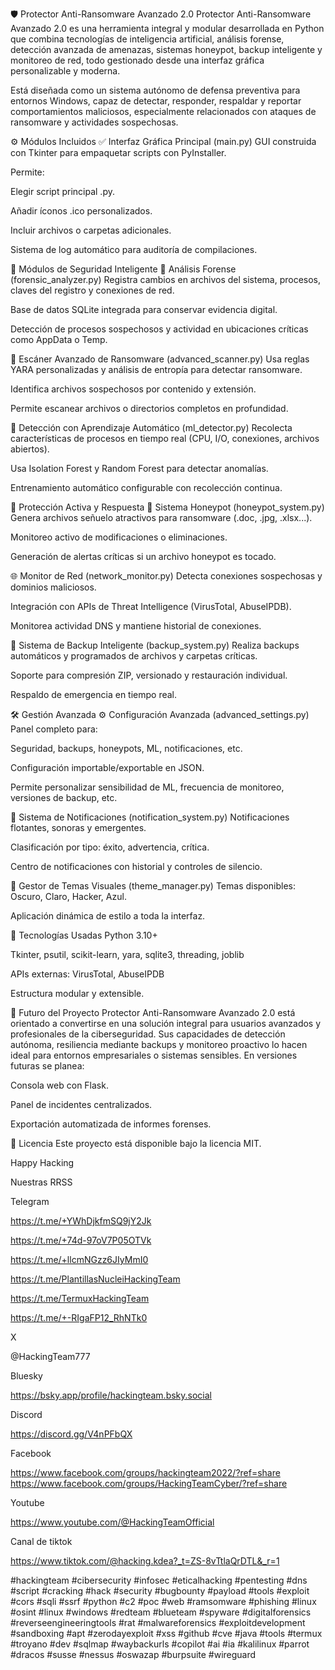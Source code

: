 🛡 Protector Anti-Ransomware Avanzado 2.0
Protector Anti-Ransomware Avanzado 2.0 es una herramienta integral y modular desarrollada en Python que combina tecnologías de inteligencia artificial, análisis forense, detección avanzada de amenazas, sistemas honeypot, backup inteligente y monitoreo de red, todo gestionado desde una interfaz gráfica personalizable y moderna.

Está diseñada como un sistema autónomo de defensa preventiva para entornos Windows, capaz de detectar, responder, respaldar y reportar comportamientos maliciosos, especialmente relacionados con ataques de ransomware y actividades sospechosas.

⚙️ Módulos Incluidos
✅ Interfaz Gráfica Principal (main.py)
GUI construida con Tkinter para empaquetar scripts con PyInstaller.

Permite:

Elegir script principal .py.

Añadir íconos .ico personalizados.

Incluir archivos o carpetas adicionales.

Sistema de log automático para auditoría de compilaciones.

🧠 Módulos de Seguridad Inteligente
🔬 Análisis Forense (forensic_analyzer.py)
Registra cambios en archivos del sistema, procesos, claves del registro y conexiones de red.

Base de datos SQLite integrada para conservar evidencia digital.

Detección de procesos sospechosos y actividad en ubicaciones críticas como AppData o Temp.

🧪 Escáner Avanzado de Ransomware (advanced_scanner.py)
Usa reglas YARA personalizadas y análisis de entropía para detectar ransomware.

Identifica archivos sospechosos por contenido y extensión.

Permite escanear archivos o directorios completos en profundidad.

🤖 Detección con Aprendizaje Automático (ml_detector.py)
Recolecta características de procesos en tiempo real (CPU, I/O, conexiones, archivos abiertos).

Usa Isolation Forest y Random Forest para detectar anomalías.

Entrenamiento automático configurable con recolección continua.

🔐 Protección Activa y Respuesta
🍯 Sistema Honeypot (honeypot_system.py)
Genera archivos señuelo atractivos para ransomware (.doc, .jpg, .xlsx...).

Monitoreo activo de modificaciones o eliminaciones.

Generación de alertas críticas si un archivo honeypot es tocado.

🌐 Monitor de Red (network_monitor.py)
Detecta conexiones sospechosas y dominios maliciosos.

Integración con APIs de Threat Intelligence (VirusTotal, AbuseIPDB).

Monitorea actividad DNS y mantiene historial de conexiones.

💾 Sistema de Backup Inteligente (backup_system.py)
Realiza backups automáticos y programados de archivos y carpetas críticas.

Soporte para compresión ZIP, versionado y restauración individual.

Respaldo de emergencia en tiempo real.

🛠 Gestión Avanzada
⚙️ Configuración Avanzada (advanced_settings.py)
Panel completo para:

Seguridad, backups, honeypots, ML, notificaciones, etc.

Configuración importable/exportable en JSON.

Permite personalizar sensibilidad de ML, frecuencia de monitoreo, versiones de backup, etc.

🔔 Sistema de Notificaciones (notification_system.py)
Notificaciones flotantes, sonoras y emergentes.

Clasificación por tipo: éxito, advertencia, crítica.

Centro de notificaciones con historial y controles de silencio.

🎨 Gestor de Temas Visuales (theme_manager.py)
Temas disponibles: Oscuro, Claro, Hacker, Azul.

Aplicación dinámica de estilo a toda la interfaz.

🧪 Tecnologías Usadas
Python 3.10+

Tkinter, psutil, scikit-learn, yara, sqlite3, threading, joblib

APIs externas: VirusTotal, AbuseIPDB

Estructura modular y extensible.

🚀 Futuro del Proyecto
Protector Anti-Ransomware Avanzado 2.0 está orientado a convertirse en una solución integral para usuarios avanzados y profesionales de la ciberseguridad. Sus capacidades de detección autónoma, resiliencia mediante backups y monitoreo proactivo lo hacen ideal para entornos empresariales o sistemas sensibles. En versiones futuras se planea:

Consola web con Flask.

Panel de incidentes centralizados.

Exportación automatizada de informes forenses.

📝 Licencia
Este proyecto está disponible bajo la licencia MIT.

Happy Hacking

Nuestras RRSS

Telegram

https://t.me/+YWhDjkfmSQ9jY2Jk

https://t.me/+74d-97oV7P05OTVk

https://t.me/+llcmNGzz6JIyMmI0

https://t.me/PlantillasNucleiHackingTeam

https://t.me/TermuxHackingTeam

https://t.me/+-RIgaFP12_RhNTk0

X

@HackingTeam777

Bluesky

https://bsky.app/profile/hackingteam.bsky.social

Discord

https://discord.gg/V4nPFbQX

Facebook

https://www.facebook.com/groups/hackingteam2022/?ref=share https://www.facebook.com/groups/HackingTeamCyber/?ref=share

Youtube

https://www.youtube.com/@HackingTeamOfficial

Canal de tiktok

https://www.tiktok.com/@hacking.kdea?_t=ZS-8vTtlaQrDTL&_r=1

#hackingteam #cibersecurity #infosec #eticalhacking #pentesting #dns #script #cracking #hack #security #bugbounty #payload #tools #exploit #cors #sqli #ssrf #python #c2 #poc #web #ramsomware #phishing #linux #osint #linux #windows #redteam #blueteam #spyware #digitalforensics #reverseengineeringtools #rat #malwareforensics #exploitdevelopment #sandboxing #apt #zerodayexploit #xss #github #cve #java #tools #termux #troyano #dev #sqlmap #waybackurls #copilot #ai #ia #kalilinux #parrot #dracos #susse #nessus #oswazap #burpsuite #wireguard
